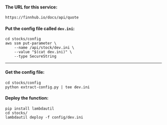 #### The URL for this service:
```
https://finnhub.io/docs/api/quote
```

#### Put the config file called `dev.ini`:
```
cd stocks/config
aws ssm put-parameter \
    --name /api/stock/dev.ini \
    --value "$(cat dev.ini)" \
    --type SecureString
```

---

#### Get the config file:
```
cd stocks/config
python extract-config.py | tee dev.ini
```


#### Deploy the function:
```
pip install lambdautil
cd stocks/
lambdautil deploy -f config/dev.ini
```
